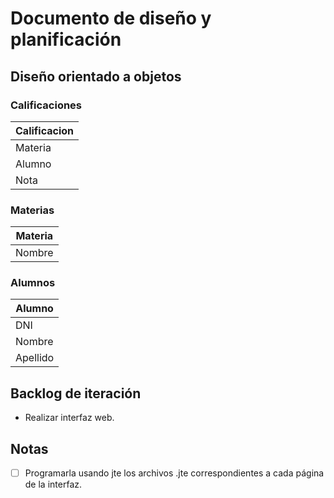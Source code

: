 # Documento de diseño y planificación
## Diseño orientado a objetos

### Calificaciones
| Calificacion | 
| --- |
| Materia | Text |
| Alumno | Text |
| Nota | Text |
### Materias
| Materia | 
| --- |
| Nombre | Text |
### Alumnos
| Alumno |
| --- |
| DNI | Text |
| Nombre | Text |
| Apellido | Text |
## Backlog de iteración
- Realizar interfaz web.

## Notas
- [ ]  Programarla usando jte los archivos .jte correspondientes a cada página de la interfaz.